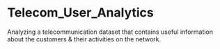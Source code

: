 # Telecom_User_Analytics
Analyzing a telecommunication dataset that contains useful information about the customers &amp; their activities on the network.
